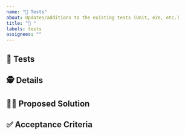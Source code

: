 ```yaml
---
name: "🧪 Tests"
about: Updates/additions to the existing tests (Unit, e2e, etc.)
title: "🧪 "
labels: tests
assignees: ""
---
```


## 🧪 Tests

<!-- Describe the additions/changes you would like to see to the tests. -->

## 🕵️ Details

<!-- Add any additional details that could assist with the changes/additions being made. -->

## 🙋‍♀️ Proposed Solution

<!-- (optional) Do you have a proposed solution? -->

## ✅ Acceptance Criteria

<!--
A set of assumptions which, when tested, verify that the debt tests were properly updated and remains functional/passing.
 -->

<!--
- [ ] Criteria 1
- [ ] Criteria 2
 -->
